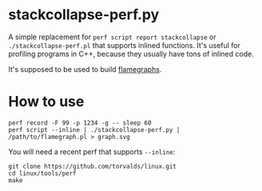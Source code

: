 stackcollapse-perf.py
=====================
A simple replacement for `perf script report stackcollapse` or `./stackcollapse-perf.pl`
that supports inlined functions. It's useful for profiling programs in C++,
because they usually have tons of inlined code.

It's supposed to be used to build [flamegraphs](https://github.com/brendangregg/FlameGraph).

How to use
==========
```
perf record -F 99 -p 1234 -g -- sleep 60
perf script --inline | ./stackcollapse-perf.py | /path/to/flamegraph.pl > graph.svg
```

You will need a recent perf that supports `--inline`:
```
git clone https://github.com/torvalds/linux.git
cd linux/tools/perf
make
```
